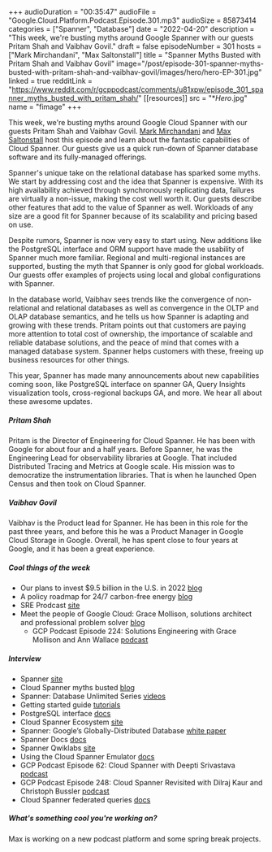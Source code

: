 +++
audioDuration = "00:35:47"
audioFile = "Google.Cloud.Platform.Podcast.Episode.301.mp3"
audioSize = 85873414
categories = ["Spanner", "Database"]
date = "2022-04-20"
description = "This week, we're busting myths around Google Spanner with our guests Pritam Shah and Vaibhav Govil."
draft = false
episodeNumber = 301
hosts = ["Mark Mirchandani", "Max Saltonstall"]
title = "Spanner Myths Busted with Pritam Shah and Vaibhav Govil"
image="/post/episode-301-spanner-myths-busted-with-pritam-shah-and-vaibhav-govil/images/hero/hero-EP-301.jpg"
linked = true
redditLink = "https://www.reddit.com/r/gcppodcast/comments/u81xpw/episode_301_spanner_myths_busted_with_pritam_shah/"
[[resources]]
  src = "**Hero*.jpg"
  name = "fimage"
+++

This week, we're busting myths around Google Cloud Spanner with our guests Pritam Shah and Vaibhav Govil. [Mark Mirchandani](https://twitter.com/markmirch) and [Max Saltonstall](https://twitter.com/maxsaltonstall) host this episode and learn about the fantastic capabilities of Cloud Spanner. Our guests give us a quick run-down of Spanner database software and its fully-managed offerings. 

Spanner's unique take on the relational database has sparked some myths. We start by addressing cost and the idea that Spanner is expensive. With its high availability achieved through synchronously replicating data, failures are virtually a non-issue, making the cost well worth it. Our guests describe other features that add to the value of Spanner as well. Workloads of any size are a good fit for Spanner because of its scalability and pricing based on use.

Despite rumors, Spanner is now very easy to start using. New additions like the PostgreSQL interface and ORM support have made the usability of Spanner much more familiar. Regional and multi-regional instances are supported, busting the myth that Spanner is only good for global workloads. Our guests offer examples of projects using local and global configurations with Spanner.

In the database world, Vaibhav sees trends like the convergence of non-relational and relational databases as well as convergence in the OLTP and OLAP database semantics, and he tells us how Spanner is adapting and growing with these trends. Pritam points out that customers are paying more attention to total cost of ownership, the importance of scalable and reliable database solutions, and the peace of mind that comes with a managed database system. Spanner helps customers with these, freeing up business resources for other things.

This year, Spanner has made many announcements about new capabilities coming soon, like PostgreSQL interface on spanner GA, Query Insights visualization tools, cross-regional backups GA, and more. We hear all about these awesome updates.

##### Pritam Shah

 Pritam is the Director of Engineering for Cloud Spanner. He has been with Google for about four and a half years. Before Spanner, he was the Engineering Lead for observability libraries at Google. That included Distributed Tracing and Metrics at Google scale. His mission was to democratize the instrumentation libraries. That is when he launched Open Census and then took on Cloud Spanner.

##### Vaibhav Govil

Vaibhav is the Product lead for Spanner. He has been in this role for the past three years, and before this he was a Product Manager in Google Cloud Storage in Google. 
Overall, he has spent close to four years at Google, and it has been a great experience.

##### Cool things of the week

* Our plans to invest $9.5 billion in the U.S. in 2022 [blog](https://blog.google/inside-google/company-announcements/investing-america-2022/)
* A policy roadmap for 24/7 carbon-free energy [blog](https://cloud.google.com/blog/topics/sustainability/a-policy-roadmap-for-achieving-247-carbon-free-energy)
* SRE Prodcast [site](https://sre.google/prodcast/)
* Meet the people of Google Cloud: Grace Mollison, solutions architect and professional problem solver [blog](https://cloud.google.com/blog/topics/inside-google-cloud/meet-the-people-of-google-cloud-grace-mollison)
     * GCP Podcast Episode 224: Solutions Engineering with Grace Mollison and Ann Wallace [podcast](https://www.gcppodcast.com/post/episode-224-solutions-engineering-with-grace-mollison-and-ann-wallace/)
 
##### Interview

* Spanner [site](https://cloud.google.com/spanner)
* Cloud Spanner myths busted [blog](https://cloud.google.com/blog/products/databases/cloud-spanner-myths-busted)
* Spanner: Database Unlimited Series [videos](https://goo.gle/SpannerDatabaseUnlimited)
* Getting started guide [tutorials](https://cloud.google.com/spanner/docs/tutorials)
* PostgreSQL interface [docs](https://cloud.google.com/spanner/docs/postgresql-interface)
* Cloud Spanner Ecosystem [site](https://www.cloudspannerecosystem.dev)
* Spanner: Google’s Globally-Distributed Database [white paper](https://static.googleusercontent.com/media/research.google.com/en//archive/spanner-osdi2012.pdf)
* Spanner Docs [docs](https://cloud.google.com/spanner/docs/tutorials)
* Spanner Qwiklabs [site](https://www.qwiklabs.com/focuses/1774?parent=catalog)
* Using the Cloud Spanner Emulator [docs](https://cloud.google.com/spanner/docs/emulator)
* GCP Podcast Episode 62: Cloud Spanner with Deepti Srivastava [podcast](https://www.gcppodcast.com/post/episode-62-cloud-spanner-with-deepti-srivastava/)
* GCP Podcast Episode 248: Cloud Spanner Revisited with Dilraj Kaur and Christoph Bussler [podcast](https://www.gcppodcast.com/post/episode-248-cloud-spanner-revisited-with-dilraj-kaur-and-christoph-bussler/)
* Cloud Spanner federated queries [docs](https://cloud.google.com/bigquery/docs/cloud-spanner-federated-queries)

##### What's something cool you're working on?

Max is working on a new podcast platform and some spring break projects.